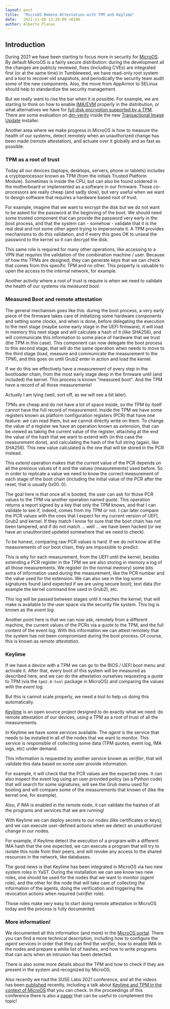 ```yaml
---
layout: post
title:  "MicroOS Remote Attestation with TPM and Keylime"
date:   2021-11-08 13:20:00 +0100
author: Alberto Planas
---
```


## Introduction

During 2021 we have been starting to focus more in security for
[MicroOS](https://microos.opensuse.org/).  By default MicroOS is a
fairly secure distribution: during the development all the changes are
publicly reviewed, fixes (including CVEs) are integrated first (or at
the same time) in Tumbleweed, we have read-only root system and a tool
to recover old snapshots, and periodically the security team audit
some of the new components.  Also, the move from AppArmor to SELinux
should help to standardize the security management.

But we really want to rise the bar when it is possible.  For example,
we are starting to think on how to enable
[IMA/EVM](https://en.opensuse.org/SDB:Ima_evm) properly in the
distribution, or what alternatives we have for [full disk encryption
supported by a
TPM](https://0pointer.net/blog/unlocking-luks2-volumes-with-tpm2-fido2-pkcs11-security-hardware-on-systemd-248.html).
There are some evaluation on
[dm-verity](https://www.kernel.org/doc/html/latest/admin-guide/device-mapper/verity.html)
inside the new [Transactional Image
Update](https://github.com/thkukuk/tiu) installer.

Another area where we make progress in MicroOS is how to measure the
health of our systems, detect remotely when an unauthorized change has
been made (remote attestation), and actuate over it globally and as
fast as possible.


### TPM as a root of trust

Today all our devices (laptops, desktops, servers, phone or tablets)
includes a cryptoprocessor known as TPM (from the initials Trusted
Platform Module).  Sometimes is inside the CPU, but can also be found
soldered in the motherboard or implemented as a software in our
firmware.  Those co-processors are really cheap (and sadly slow), but
very useful when we want to design software that requires a hardware
based root of trust.

For example, imagine that we want to encrypt the disk but we do not
want to be asked for the password at the beginning of the boot.  We
should need some trusted component that can provide the password very
early in the boot process, and that the system can - somehow -
validate that it is the real deal and not some other agent trying to
impersonate it.  A TPM provides mechanisms to do this validation, and
if every this goes OK to unseal the password to the kernel so it can
decrypt the disk.

This same role is required for many other operations, like accessing
to a VPN that requires the validation of the combination machine /
user.  Because of how the TPMs are designed, they can generate keys
that we can check that comes from this specific TPM and no other.
This property is valuable to open the access to the internal network,
for example.

Another activity where a root of trust is require is when we need to
validate the health of our systems via _measured boot_.

### Measured Boot and remote attestation

The general mechanism goes like this: during the boot process, a very
early piece of the firmware takes care of initializing some hardware
components and setting some clocks, and when is done, before
delegating the execution to the next stage (maybe some early stage in
the UEFI firmware), it will load in memory this next stage and will
calculate a hash of it (like SHA256), and will communicate this
information to some piece of hardware that we trust (the TPM in this
case).  This component can now delegate the boot process to this
second stage, that will do the same operation when needs to move to
the third stage (load, measure and communicate the measurement to the
TPM), and this goes on until Grub2 enter in action and load the
kernel.

If we do this we effectively have a measurement of every step in the
bootloader chain, from the most early stage deep in the firmware until
(and included) the kernel.  This process is known "measured boot".
And the TPM have a record of all those measurements!

Actually I am lying (well, sort off, as we will see a bit later).

TPMs are cheap and do not have a lot of space inside, so the TPM by
itself cannot have the full record of measurement.  Inside the TPM we
have some registers known as platform configuration registers (PCR)
that have one feature: we can read them, but we cannot directly write
on them.  To change the value of a register we have an operation known
as _extension_, that can be viewed as taking the current value of the
register, attaching at the end the value of the hash that we want to
extend with (in this case the measurement done), and calculating the
hash of the full string (again, like SHA256).  This new value
calculated is the one that will be stored in the PCR instead.

This _extend_ operation makes that the current value of the PCR
depends on all the previous values of it and the values (measurements)
used before.  So in order to replicate a value we need to know the
correct measurement of each stage of the boot chain (including the
initial value of the PCR after the reset, that is usually 0x00..0).

The goal here is that once all is booted, the user can ask for those
PCR values to the TPM via another operation named _quote_.  This
operation returns a report signed by a key that only the TPM knows,
and that I can validate to see if, indeed, comes from my TPM or not.
I can later compare the PCR values with the ones that I expect for my
current version of UEFI, Grub2 and kernel.  If they match I know for
sure that the boot chain has not been tampered, and if do not match
... well ... we have been hacked (or we have an unauthorized updated
somewhere that we need to check).

To be honest, comparing raw PCR values is hard.  If we do not know all
the measurements of our boot chain, they are impossible to predict.

This is why for each measurement, from the UEFI until the kernel,
besides extending a PCR register in the TPM we are also storing in
memory a log of all those measurements.  We register (in the normal
memory) some bits extra of information used during the measurement,
like the PCR number and the value used for the extension.  We can also
see in the log some signatures found (and expected if we are using
secure boot), text data (for example the kernel command line used in
Grub2), etc.

This log will be passed between stages until it reaches the kernel,
that will make is available to the user space via the security file
system.  This log is known as the _event log_.

Another point here is that we can now ask, remotely from a different
machine, the current values of the PCRs via a quote to the TPM, and
the full content of the event log.  With this information we can
attest remotely that the system has not been compromised during the
boot process. Of course, this is known as _remote attestation_.


### Keylime

If we have a device with a TPM we can go to the BIOS / UEFI boot menu
and activate it.  After that, every boot of this system will be
measured as described here, and we can do the attestation ourselves
requesting a _quote_ to TPM (via the `tpm2.0-tool` package in MicroOS)
and comparing the values with the _event log_.

But this is cannot scale properly, we need a tool to help us doing
this automatically.

[Keylime](https://keylime.dev/) is an open source project designed to
do exactly what we need: do remote attestation of our devices, using a
TPM as a root of trust of all the measurements.

In Keylime we have some services available.  The _agent_ is the
service that needs to be installed in all of the nodes that we want to
monitor.  This service is responsible of collecting some data (TPM
quotes, event log, IMA logs, etc) under demand.

This information is requested by another service known as _verifier_,
that will validate this data based on some user provide information.

For example, it will check that the PCR values are the expected ones.
It can also inspect the event log using an user provided policy (as a
Python code) that will search for some signatures, will see the Grub
menu used for booting and will compare some of the measurements that
known of (like the kernel one, for example).

Also, if IMA is enabled in the remote node, it can validate the hashes
of all the programs and services that we are running!

With Keylime we can deploy secrets to our nodes (like certificates or
keys), and we can execute user-defined actions when we detect an
unauthorized change in our nodes.

For example, if Keylime detect the execution of a program with a
different IMA hash that the one expected, we can execute a program
that will try to isolate this node from their peers, and will revoke
any access to the shared resources in the network, like databases.

The good news is that Keylime has been integrated in MicroOS via two
new system roles in YaST.  During the installation we can see know two
new roles, one should be used for the nodes that we want to monitor
(_agent_ role), and the other for the node that will take care of
collecting the information of the agents, doing the verification and
triggering the revocation actions when required (_verifier_ role).

Those roles make very easy to start doing remote attestation in
MicroOS today and the process is fully documented.


### More information!

We documented all this information (and more) in the [MicroOS
portal](https://en.opensuse.org/Portal:MicroOS/RemoteAttestation).
There you can find a more technical description, including how to
configure the _agent_ services in order that they can find the
_verifier_, how to enable IMA in the nodes and prepare a white list of
hashes, and how to write programs that can acts when an intrusion has
been detected.

There is also some more details about the TPM and how to check if they
are present in the system and recognized by MicroOS.

Also recently we had the SUSE Labs 2021 conference, and all the videos
has been
[published](https://www.youtube.com/playlist?list=PL4ibkKyj5eYTDzuV0aYfUrFuXPC9GAmrs)
recently, including a talk about [Keylime and TPM in the context of
MicroOS](https://www.youtube.com/watch?v=6F2mxG4YRKg&list=PL4ibkKyj5eYTDzuV0aYfUrFuXPC9GAmrs&index=18)
that you can check.  In the proceedings of this conference there is
also a
[paper](https://github.com/aplanas/keylime-suselabs/blob/main/keylime.pdf)
that can be useful to complement this topic!
